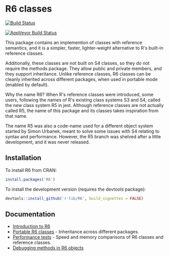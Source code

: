 R6 classes
===========

[![Build Status](https://travis-ci.org/wch/R6.svg?branch=master)](https://travis-ci.org/wch/R6)

[![AppVeyor Build Status](https://ci.appveyor.com/api/projects/status/github/wch/R6?branch=master&svg=true)](https://ci.appveyor.com/project/wch/R6)

This package contains an implemention of classes with reference semantics, and it is a simpler, faster, lighter-weight alternative to R's built-in reference classes.

Additionally, these classes are not built on S4 classes, so they do not require the methods package. They allow public and private members, and they support inheritance. Unlike reference classes, R6 classes can be cleanly inherited across different packages, when used in portable mode (enabled by default).

Why the name R6? When R's reference classes were introduced, some users, following the names of R's existing class systems S3 and S4, called the new class system R5 in jest. Although reference classes are not actually called R5, the name of this package and its classes takes inspiration from that name.

The name R5 was also a code-name used for a different object system started by Simon Urbanek, meant to solve some issues with S4 relating to syntax and performance. However, the R5 branch was shelved after a little development, and it was never released.

## Installation

To install R6 from CRAN:

```R
install.packages('R6')
```

To install the development version (requires the devtools package):

```R
devtools::install_github('r-lib/R6', build_vignettes = FALSE)
```


## Documentation

* [Introduction to R6](https://cran.r-project.org/package=R6/vignettes/Introduction.html)
* [Portable R6 classes](https://cran.r-project.org/package=R6/vignettes/Portable.html) - Inheritance across different packages.
* [Performance tests](https://cran.r-project.org/package=R6/vignettes/Performance.html) - Speed and memory comparisons of R6 classes and reference classes.
* [Debugging methods in R6 objects](https://cran.r-project.org/package=R6/vignettes/Debugging.html)
